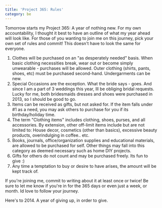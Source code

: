 ```yaml
---
title: 'Project 365: Rules'
category: be
---
```


Tomorrow starts my Project 365: A year of nothing new. For my own accountability, I thought it best to have an outline of what my year ahead will look like. For those of you wanting to join me on this journey, pick your own set of rules and commit! This doesn't have to look the same for everyone.

1. Clothes will be purchased on an "as desperately needed" basis. When basic clothing necessities break, wear out or become simply unwearable - purchases will be allowed. Outer clothing (shirts, pants, shoes, etc) must be purchased second-hand. Undergarments can be new.
2. Special Occasions are the exception. What the bride says - goes. And since I am a part of 3 weddings this year, Ill be obliging bridal requests. Lucky for me, both bridesmaids dresses and shoes were purchased in 2013, so I should be good to go.
3. Items can be received as gifts, but not asked for. If the item falls under \#1 as a need, you may ask others to purchase for you if its birthday/holiday time.
4. The term "Clothing items" includes clothing, shoes, purses, and all accessories. By extension, other off-limit items include but are not limited to: House decor, cosmetics (other than basics), excessive beauty products, overindulging in coffee.. etc.
5. Books, journals, office/organization supplies and educational materials, are allowed to be purchased for self. Other things may fall into this category as deemed necessary such as home DIY projects.
6. Gifts for others do not count and may be purchased freely. Its fun to give :)
7. Any time a temptation to buy or desire to have arises, the amount will be kept track of.

If you're joining me, commit to writing about it at least once or twice! Be sure to let me know if you're in for the 365 days or even just a week, or month. Id love to follow your journey.

Here's to 2014. A year of giving up, in order to give.

